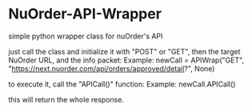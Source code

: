 # NuOrder-API-Wrapper
simple python wrapper class for nuOrder's API

just call the class and initialize it with "POST" or "GET", then the target NuOrder URL, and the info packet:
Example: newCall = APIWrap("GET", "https://next.nuorder.com/api/orders/approved/detail?", None)

to execute it, call the "APICall()" function:
Example: newCall.APICall()

this will return the whole response.
